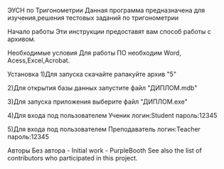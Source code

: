 ﻿ЭУСН по Тригонометрии
Данная программа предназначена для изучения,решения тестовых заданий по тригонометрии

Начало работы
Эти инструкции предоставят вам способ работы с архивом.

Необходимые условия
Для работы ПО необходим Word, Acess,Excel,Acrobat.

Установка
1)Для запуска скачайте рапакуйте архив "5"

2)Для открытия базы данных запустите файл "ДИПЛОМ.mdb"

3)Для запуска приложения выберите файл "ДИПЛОМ.exe"

4)Для входа под пользователем Ученик логин:Student пароль:12345

5)Для входа под пользователем Преподаватель логин:Teacher пароль:12345

Авторы
Без автора - Initial work - PurpleBooth
See also the list of contributors who participated in this project.